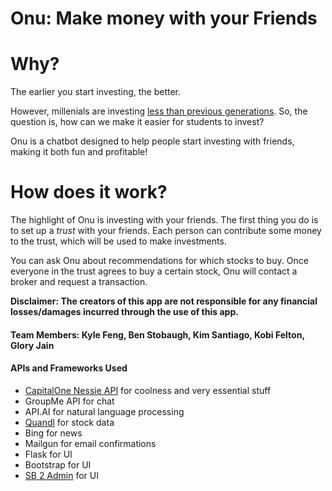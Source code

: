 # Onu: Make money with your Friends

# Why?

The earlier you start investing, the better.

However, millenials are investing [less than previous generations](http://www.businessinsider.com/why-so-few-millennials-invest-in-the-stock-market-2016-7).
So, the question is, how can we make it easier for students to invest?

Onu is a chatbot designed to help people start investing with friends, making it both fun and profitable!

# How does it work?

The highlight of Onu is investing with your friends.
The first thing you do is to set up a _trust_
with your friends. Each person can contribute some money to the trust, which will be
used to make investments.


You can ask Onu about recommendations for which stocks to buy.
Once everyone in the trust agrees to buy a certain stock, Onu will contact a broker
and request a transaction.

**Disclaimer: The creators of this app are not responsible for any financial losses/damages
incurred through the use of this app.**

#### Team Members: Kyle Feng, Ben Stobaugh, Kim Santiago, Kobi Felton, Glory Jain

#### APIs and Frameworks Used
 - [CapitalOne Nessie API](http://api.reimaginebanking.com/) for coolness and very essential stuff
 - GroupMe API for chat
 - API.AI for natural language processing
 - [Quandl](https://www.quandl.com/data/SF1-Core-US-Fundamentals-Data/documentation/about) for stock data
 - Bing for news 
 - Mailgun for email confirmations
 - Flask for UI
 - Bootstrap for UI
 - [SB 2 Admin](https://github.com/kaushikraj/sb-admin-2-flask-admin) for UI
 
